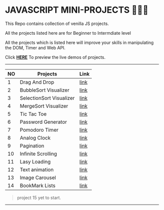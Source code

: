# JAVASCRIPT MINI-PROJECTS 🖤💙💚

This Repo contains collection of venilla JS projects.

All the projects listed here are for Beginner to Intermdiate level

All the projects which is listed here will improve your skills in manipulating the DOM, Timer and Web API.

Click [**HERE**](https://bhuvaneshwaran-kumar.github.io/JS_MINI_PROJECTS/) To preview the live demos of projects.

---

| NO  | Projects                 | Link                                                                                                                     |
| --- | ------------------------ | ------------------------------------------------------------------------------------------------------------------------ |
| 1   | Drag And Drop            | [link](https://bhuvaneshwaran-kumar.github.io/JS_MINI_PROJECTS/01%20Drag%20and%20Drop%20%E2%9D%A3/index.html)            |
| 2   | BubbleSort Visualizer    | [link](https://bhuvaneshwaran-kumar.github.io/JS_MINI_PROJECTS/02%20Sorting%20Visualizer%20%E2%9D%A3/index.html)         |
| 3   | SelectionSort Visualizer | [link](https://bhuvaneshwaran-kumar.github.io/JS_MINI_PROJECTS/02%20Sorting%20Visualizer%20%E2%9D%A3/SelectionSort.html) |
| 4   | MergeSort Visualizer     | [link](https://bhuvaneshwaran-kumar.github.io/JS_MINI_PROJECTS/02%20Sorting%20Visualizer%20%E2%9D%A3/mergeSort.html)     |
| 5   | Tic Tac Toe              | [link](https://bhuvaneshwaran-kumar.github.io/JS_MINI_PROJECTS/03%20Tic%20Tac%20Toe%20%E2%9D%A3/index.html)              |
| 6   | Password Generator       | [link](https://bhuvaneshwaran-kumar.github.io/JS_MINI_PROJECTS/04%20Password%20Generator%20%E2%9D%A3/index.html)         |
| 7   | Pomodoro Timer           | [link](https://bhuvaneshwaran-kumar.github.io/JS_MINI_PROJECTS/05%20Pomodoro%20Timer%20%E2%9D%A3/index.html)             |
| 8   | Analog Clock             | [link](https://bhuvaneshwaran-kumar.github.io/JS_MINI_PROJECTS/06%20Analog%20Clock%20%E2%9D%A3/index.html)               |
| 9   | Pagination               | [link](https://bhuvaneshwaran-kumar.github.io/JS_MINI_PROJECTS/07%20Pagination%20%E2%9D%A3/index.html)                   |
| 10  | Infinite Scrolling       | [link](https://bhuvaneshwaran-kumar.github.io/JS_MINI_PROJECTS/08%20Infinite%20Scrolling%20%E2%9D%A3/index.html)         |
| 11  | Lasy Loading             | [link](https://bhuvaneshwaran-kumar.github.io/JS_MINI_PROJECTS/09%20Lasy%20Loading%20%E2%9D%A3/index.html)               |
| 12  | Text animation           | [link](https://bhuvaneshwaran-kumar.github.io/JS_MINI_PROJECTS/10%20Text%20Animation%20%E2%9D%A3/index.html)             |
| 13  | Image Carousel           | [link](https://bhuvaneshwaran-kumar.github.io/JS_MINI_PROJECTS/11%20Image_Carousel%20%E2%9D%A3/index.html)               |
| 14  | BookMark Lists           | [link](https://bhuvaneshwaran-kumar.github.io/JS_MINI_PROJECTS/12%20BookMark%20App%20%E2%9D%A3/index.html)               |

> project 15 yet to start.

---
